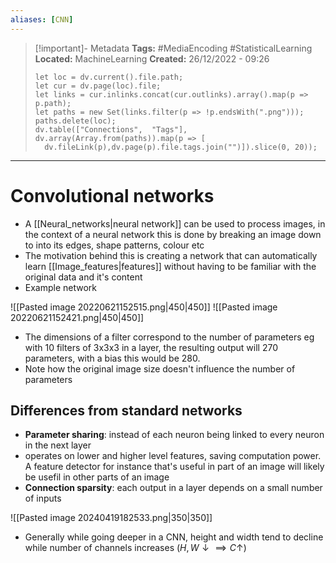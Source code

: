 ```yaml
---
aliases: [CNN]
---
```


> [!important]- Metadata
> **Tags:** #MediaEncoding #StatisticalLearning
> **Located:** MachineLearning
> **Created:** 26/12/2022 - 09:26
> ```dataviewjs
>let loc = dv.current().file.path;
>let cur = dv.page(loc).file;
>let links = cur.inlinks.concat(cur.outlinks).array().map(p => p.path);
>let paths = new Set(links.filter(p => !p.endsWith(".png")));
>paths.delete(loc);
>dv.table(["Connections",  "Tags"], dv.array(Array.from(paths)).map(p => [
>   dv.fileLink(p),dv.page(p).file.tags.join("")]).slice(0, 20));
> ```

___
# Convolutional networks
- A  [[Neural_networks|neural network]] can be used to process images, in the context of a neural network this is done by breaking an image down to into its edges, shape patterns, colour etc
- The motivation behind this is creating a network that can automatically learn [[Image_features|features]] without having to be familiar with the original data and it's content
- Example network

![[Pasted image 20220621152515.png|450|450]]
![[Pasted image 20220621152421.png|450|450]]

- The dimensions of a filter correspond to the number of parameters eg with 10 filters of 3x3x3 in a layer, the resulting output will 270 parameters, with a bias this would be 280.
- Note how the original image size doesn't influence the number of parameters
## Differences from standard networks
- **Parameter sharing**: instead of each neuron being linked to every neuron in the next layer
- operates on lower and higher level features, saving computation power. A feature detector for instance that's useful in part of an image will likely be usefil in other parts of an image
- **Connection sparsity**: each output in a layer depends on a small number of inputs


![[Pasted image 20240419182533.png|350|350]]
- Generally while going deeper in a CNN, height and width tend to decline while number of channels increases ($H,W \downarrow  \implies C\uparrow$)
